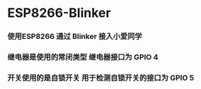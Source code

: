 # ESP8266-Blinker
### 使用ESP8266 通过 Blinker 接入小爱同学  
### 继电器是使用的常闭类型  继电器接口为 GPIO 4
### 开关使用的是自锁开关  用于检测自锁开关的接口为 GPIO 5
